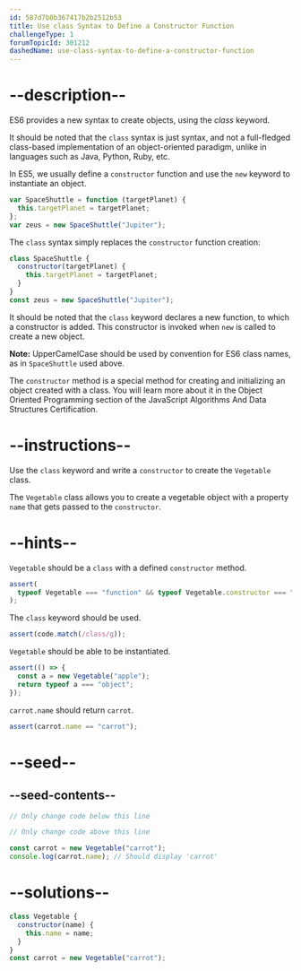 ```yaml
---
id: 587d7b8b367417b2b2512b53
title: Use class Syntax to Define a Constructor Function
challengeType: 1
forumTopicId: 301212
dashedName: use-class-syntax-to-define-a-constructor-function
---
```


# --description--

ES6 provides a new syntax to create objects, using the <dfn>class</dfn> keyword.

It should be noted that the `class` syntax is just syntax, and not a full-fledged class-based implementation of an object-oriented paradigm, unlike in languages such as Java, Python, Ruby, etc.

In ES5, we usually define a `constructor` function and use the `new` keyword to instantiate an object.

```js
var SpaceShuttle = function (targetPlanet) {
  this.targetPlanet = targetPlanet;
};
var zeus = new SpaceShuttle("Jupiter");
```

The `class` syntax simply replaces the `constructor` function creation:

```js
class SpaceShuttle {
  constructor(targetPlanet) {
    this.targetPlanet = targetPlanet;
  }
}
const zeus = new SpaceShuttle("Jupiter");
```

It should be noted that the `class` keyword declares a new function, to which a constructor is added. This constructor is invoked when `new` is called to create a new object.

**Note:** UpperCamelCase should be used by convention for ES6 class names, as in `SpaceShuttle` used above.

The `constructor` method is a special method for creating and initializing an object created with a class. You will learn more about it in the Object Oriented Programming section of the JavaScript Algorithms And Data Structures Certification.

# --instructions--

Use the `class` keyword and write a `constructor` to create the `Vegetable` class.

The `Vegetable` class allows you to create a vegetable object with a property `name` that gets passed to the `constructor`.

# --hints--

`Vegetable` should be a `class` with a defined `constructor` method.

```js
assert(
  typeof Vegetable === "function" && typeof Vegetable.constructor === "function"
);
```

The `class` keyword should be used.

```js
assert(code.match(/class/g));
```

`Vegetable` should be able to be instantiated.

```js
assert(() => {
  const a = new Vegetable("apple");
  return typeof a === "object";
});
```

`carrot.name` should return `carrot`.

```js
assert(carrot.name == "carrot");
```

# --seed--

## --seed-contents--

```js
// Only change code below this line

// Only change code above this line

const carrot = new Vegetable("carrot");
console.log(carrot.name); // Should display 'carrot'
```

# --solutions--

```js
class Vegetable {
  constructor(name) {
    this.name = name;
  }
}
const carrot = new Vegetable("carrot");
```
